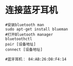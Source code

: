 # 连接蓝牙耳机

```shell
#安装bluetooth man
sudo apt-get install blueman
#打开Bluetooth manager
bluetoothctl
pair [设备地址]
connect [设备地址]

#蓝牙耳机： 84:AB:26:D8:F4:14
```

